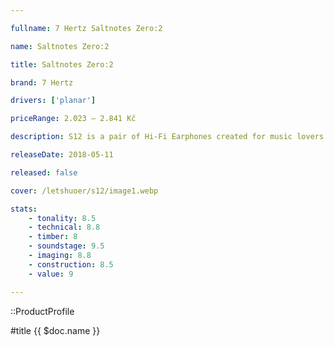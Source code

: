 ```yaml
---

fullname: 7 Hertz Saltnotes Zero:2

name: Saltnotes Zero:2

title: Saltnotes Zero:2

brand: 7 Hertz

drivers: ['planar'] 

priceRange: 2.023 – 2.841 Kč

description: S12 is a pair of Hi-Fi Earphones created for music lovers. It is planar driver in ear monitors with wider stage, better clarity, faster transients, better treble extension and great resolution. It will be your best companion to your everyday music enjoyment.

releaseDate: 2018-05-11

released: false

cover: /letshuoer/s12/image1.webp

stats:
    - tonality: 8.5
    - technical: 8.8
    - timber: 8
    - soundstage: 9.5
    - imaging: 8.8
    - construction: 8.5
    - value: 9

---
```


::ProductProfile

#title
{{ $doc.name }}


##